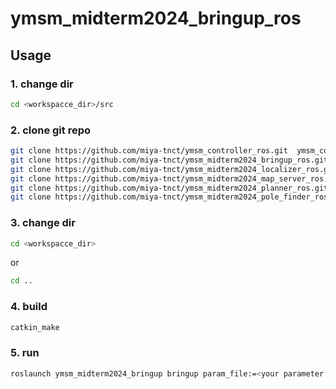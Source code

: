 # ymsm_midterm2024_bringup_ros

## Usage

### 1. change dir

```bash
cd <workspacce_dir>/src
```

### 2. clone git repo
```bash
git clone https://github.com/miya-tnct/ymsm_controller_ros.git  ymsm_controller && \
git clone https://github.com/miya-tnct/ymsm_midterm2024_bringup_ros.git  ymsm_midterm2024_bringup && \
git clone https://github.com/miya-tnct/ymsm_midterm2024_localizer_ros.git  ymsm_midterm2024_localizer && \
git clone https://github.com/miya-tnct/ymsm_midterm2024_map_server_ros.git  ymsm_midterm2024_map_server && \
git clone https://github.com/miya-tnct/ymsm_midterm2024_planner_ros.git  ymsm_midterm2024_planner && \
git clone https://github.com/miya-tnct/ymsm_midterm2024_pole_finder_ros.git  ymsm_midterm2024_pole_finder
```

### 3. change dir
```bash
cd <workspacce_dir>
```
or

```bash
cd ..
```

### 4. build
```bash
catkin_make
```

### 5. run
```bash
roslaunch ymsm_midterm2024_bringup bringup param_file:=<your parameter file>
```